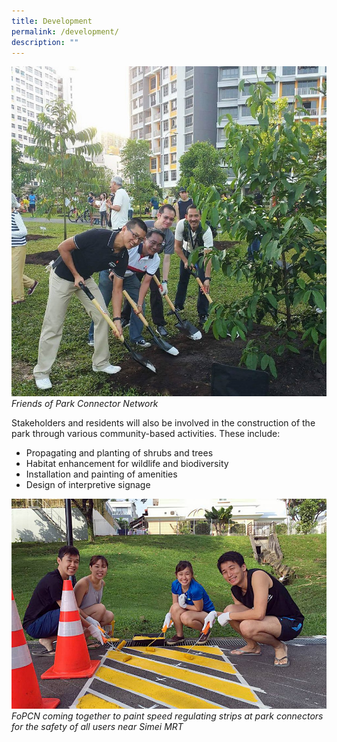 ```yaml
---
title: Development
permalink: /development/
description: ""
---
```

![Alt text for image on Isomer site](/images/devt.jpg)
*Friends of Park Connector Network*

Stakeholders and residents will also be involved in the construction of the park through various community-based activities. These include:

* Propagating and planting of shrubs and trees
* Habitat enhancement for wildlife and biodiversity
* Installation and painting of amenities
* Design of interpretive signage

![Alt text for image on Isomer site](/images/FoPCN%204.jpg)
*FoPCN coming together to paint speed regulating strips at park connectors for the safety of all users near Simei MRT*